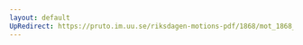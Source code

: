 ```yaml
---
layout: default
UpRedirect: https://pruto.im.uu.se/riksdagen-motions-pdf/1868/mot_1868__ak__5/mot_1868__ak__5-001.pdf
---
```

